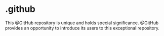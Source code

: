 # .github
This @GitHub repository is unique and holds special significance. @GitHub provides an opportunity to introduce its users to this exceptional repository.
